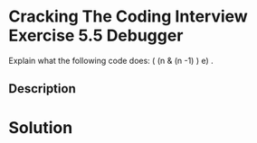# Cracking The Coding Interview Exercise 5.5 Debugger

Explain what the following code does: ( (n & (n -1) ) e) .

## Description


# Solution

